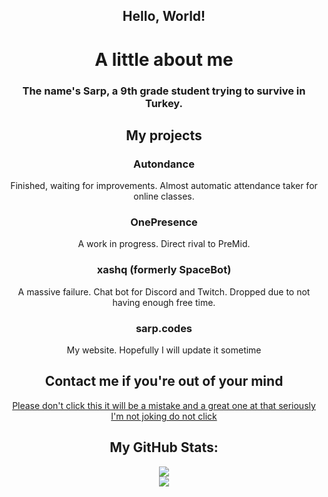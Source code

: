## <div align=center>Hello, World!</div>

# <div align=center>A little about me</div>

### <div align=center>The name's Sarp, a 9th grade student trying to survive in Turkey. </div>

## <div align=center>My projects</div>

### <div align=center>Autondance</div>

<div align=center>Finished, waiting for improvements. Almost automatic attendance taker for online classes.</div>

### <div align=center>OnePresence</div>

<div align=center>A work in progress. Direct rival to PreMid.</div>

### <div align=center>xashq (formerly SpaceBot)</div>

<div align=center>A massive failure. Chat bot for Discord and Twitch. Dropped due to not having enough free time.</div>

### <div align=center>sarp.codes</div>

<div align=center>My website. Hopefully I will update it sometime</div>

## <div align=center>Contact me if you're out of your mind</div>

<div align=center><a href="http://www.sarp.codes/sites/findMe/findMe.html">Please don't click this it will be a mistake and a great one at that seriously I'm not joking do not click</a></div>

## <div align=center>My GitHub Stats:</div>

<div align=center><img src="https://github-readme-stats.vercel.app/api?username=ssarpv&show_icons=true&" /></div>
<div align=center><img src="https://github-readme-stats.vercel.app/api/top-langs/?username=ssarpv&layout=compact" /></div>
